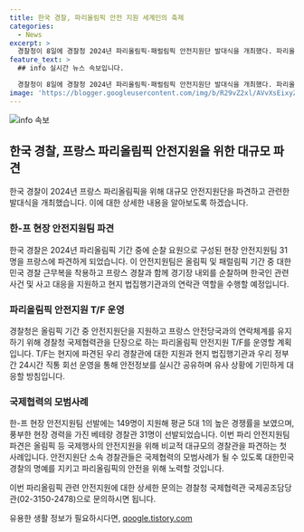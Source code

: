 ```yaml
---
title: 한국 경찰, 파리올림픽 안전 지원 세계인의 축제
categories:
  - News
excerpt: >
  경찰청이 8일에 경찰청 2024년 파리올림픽·패럴림픽 안전지원단 발대식을 개최했다. 파리올림픽 기간 동안 31명의 경찰관을 프랑스에 파견하여 한프 현장 안전지원팀을 구성한다. 이는 대한민국 경찰의 안전과 국제협력에 대한 모범사례가 될 것으로 기대하고 있다. 또한, 경찰청 국제협력관을 단장으로 하는 파리올림픽 안전지원 T/F를 운영하여 실시간 안전정보를 공유할 계획이다. 경찰청은 이를 통해 올림픽 기간 중 안전을 유지하는데 힘쓰겠다고 밝혔다.
feature_text: >
  ## info 실시간 뉴스 속보입니다.

  경찰청이 8일에 경찰청 2024년 파리올림픽·패럴림픽 안전지원단 발대식을 개최했다. 파리올림픽 기간 동안 31명의 경찰관을 프랑스에 파견하여 한프 현장 안전지원팀을 구성한다. 이는 대한민국 경찰의 안전과 국제협력에 대한 모범사례가 될 것으로 기대하고 있다. 또한, 경찰청 국제협력관을 단장으로 하는 파리올림픽 안전지원 T/F를 운영하여 실시간 안전정보를 공유할 계획이다. 경찰청은 이를 통해 올림픽 기간 중 안전을 유지하는데 힘쓰겠다고 밝혔다.
image: 'https://blogger.googleusercontent.com/img/b/R29vZ2xl/AVvXsEixyZcFfHzMRdzZMjFBmAUKJYCLCGyLL1o632UiGVXcaFdKo_bkvkuCioo0uUKlGfBVcT3P84aROyZIXSBEx3Aw5nCQ3pTgDom1WDC4m8eifvWiAmWEEVb4x6G_l8C0QH225ldMjyaFvpxGEBGNO37VmDTDMHGhJPq73UglMfDca1-0aw/s1600/blogspot.png'
---
```


<p><img src="https://blogger.googleusercontent.com/img/b/R29vZ2xl/AVvXsEixyZcFfHzMRdzZMjFBmAUKJYCLCGyLL1o632UiGVXcaFdKo_bkvkuCioo0uUKlGfBVcT3P84aROyZIXSBEx3Aw5nCQ3pTgDom1WDC4m8eifvWiAmWEEVb4x6G_l8C0QH225ldMjyaFvpxGEBGNO37VmDTDMHGhJPq73UglMfDca1-0aw/s1600/blogspot.png" alt="info 속보" /></p>

<h2 data-ke-size="size26">한국 경찰, 프랑스 파리올림픽 안전지원을 위한 대규모 파견</h2>

<p data-ke-size="size16">한국 경찰이 2024년 프랑스 파리올림픽을 위해 대규모 안전지원단을 파견하고 관련한 발대식을 개최했습니다. 이에 대한 상세한 내용을 알아보도록 하겠습니다.</p>

<h3 data-ke-size="size24">한-프 현장 안전지원팀 파견</h3>

<p data-ke-size="size16">한국 경찰은 2024년 파리올림픽 기간 중에 순찰 요원으로 구성된 현장 안전지원팀 31명을 프랑스에 파견하게 되었습니다. 이 안전지원팀은 올림픽 및 패럴림픽 기간 중 대한민국 경찰 근무복을 착용하고 프랑스 경찰과 함께 경기장 내외를 순찰하며 한국인 관련 사건 및 사고 대응을 지원하고 현지 법집행기관과의 연락관 역할을 수행할 예정입니다.</p>

<h3 data-ke-size="size24">파리올림픽 안전지원 T/F 운영</h3>

<p data-ke-size="size16">경찰청은 올림픽 기간 중 안전지원단을 지원하고 프랑스 안전당국과의 연락체계를 유지하기 위해 경찰청 국제협력관을 단장으로 하는 파리올림픽 안전지원 T/F를 운영할 계획입니다. T/F는 현지에 파견된 우리 경찰관에 대한 지원과 현지 법집행기관과 우리 정부 간 24시간 직통 회선 운영을 통해 안전정보를 실시간 공유하며 유사 상황에 기민하게 대응할 방침입니다.</p>

<h3 data-ke-size="size24">국제협력의 모범사례</h3>

<p data-ke-size="size16">한-프 현장 안전지원팀 선발에는 149명이 지원해 평균 5대 1의 높은 경쟁률을 보였으며, 풍부한 현장 경력을 가진 베테랑 경찰관 31명이 선발되었습니다. 이번 파리 안전지원팀 파견은 올림픽 등 국제행사의 안전지원을 위해 비교적 대규모의 경찰관을 파견하는 첫 사례입니다. 안전지원단 소속 경찰관들은 국제협력의 모범사례가 될 수 있도록 대한민국 경찰의 명예를 지키고 파리올림픽의 안전을 위해 노력할 것입니다.</p>

<p>이번 파리올림픽 관련 안전지원에 대한 상세한 문의는 경찰청 국제협력관 국제공조담당관(02-3150-2478)으로 문의하시면 됩니다.</p>
유용한 생활 정보가 필요하시다면, <a href="https://qoogle.tistory.com" rel="dofollow">qoogle.tistory.com</a>


